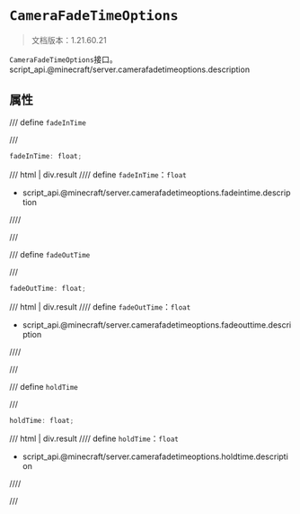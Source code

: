 # `CameraFadeTimeOptions`

> 文档版本：1.21.60.21

`CameraFadeTimeOptions`接口。script_api.@minecraft/server.camerafadetimeoptions.description

## 属性

/// define
`fadeInTime`


///

```js
fadeInTime: float;
```

/// html | div.result
//// define
`fadeInTime`：`float`

- script_api.@minecraft/server.camerafadetimeoptions.fadeintime.description


////

///


/// define
`fadeOutTime`


///

```js
fadeOutTime: float;
```

/// html | div.result
//// define
`fadeOutTime`：`float`

- script_api.@minecraft/server.camerafadetimeoptions.fadeouttime.description


////

///


/// define
`holdTime`


///

```js
holdTime: float;
```

/// html | div.result
//// define
`holdTime`：`float`

- script_api.@minecraft/server.camerafadetimeoptions.holdtime.description


////

///

